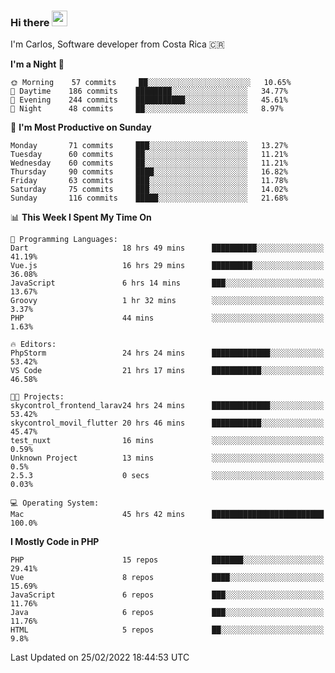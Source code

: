 ### Hi there <img src="https://media.giphy.com/media/hvRJCLFzcasrR4ia7z/giphy.gif" width="25px">

I'm Carlos, Software developer from Costa Rica 🇨🇷

<!--START_SECTION:waka-->
**I'm a Night 🦉** 

```text
🌞 Morning    57 commits     ██░░░░░░░░░░░░░░░░░░░░░░░   10.65% 
🌆 Daytime    186 commits    ████████░░░░░░░░░░░░░░░░░   34.77% 
🌃 Evening    244 commits    ███████████░░░░░░░░░░░░░░   45.61% 
🌙 Night      48 commits     ██░░░░░░░░░░░░░░░░░░░░░░░   8.97%

```
📅 **I'm Most Productive on Sunday** 

```text
Monday       71 commits     ███░░░░░░░░░░░░░░░░░░░░░░   13.27% 
Tuesday      60 commits     ██░░░░░░░░░░░░░░░░░░░░░░░   11.21% 
Wednesday    60 commits     ██░░░░░░░░░░░░░░░░░░░░░░░   11.21% 
Thursday     90 commits     ████░░░░░░░░░░░░░░░░░░░░░   16.82% 
Friday       63 commits     ███░░░░░░░░░░░░░░░░░░░░░░   11.78% 
Saturday     75 commits     ███░░░░░░░░░░░░░░░░░░░░░░   14.02% 
Sunday       116 commits    █████░░░░░░░░░░░░░░░░░░░░   21.68%

```


📊 **This Week I Spent My Time On** 

```text
💬 Programming Languages: 
Dart                     18 hrs 49 mins      ██████████░░░░░░░░░░░░░░░   41.19% 
Vue.js                   16 hrs 29 mins      █████████░░░░░░░░░░░░░░░░   36.08% 
JavaScript               6 hrs 14 mins       ███░░░░░░░░░░░░░░░░░░░░░░   13.67% 
Groovy                   1 hr 32 mins        ░░░░░░░░░░░░░░░░░░░░░░░░░   3.37% 
PHP                      44 mins             ░░░░░░░░░░░░░░░░░░░░░░░░░   1.63%

🔥 Editors: 
PhpStorm                 24 hrs 24 mins      █████████████░░░░░░░░░░░░   53.42% 
VS Code                  21 hrs 17 mins      ███████████░░░░░░░░░░░░░░   46.58%

🐱‍💻 Projects: 
skycontrol_frontend_larav24 hrs 24 mins      █████████████░░░░░░░░░░░░   53.42% 
skycontrol_movil_flutter 20 hrs 46 mins      ███████████░░░░░░░░░░░░░░   45.47% 
test_nuxt                16 mins             ░░░░░░░░░░░░░░░░░░░░░░░░░   0.59% 
Unknown Project          13 mins             ░░░░░░░░░░░░░░░░░░░░░░░░░   0.5% 
2.5.3                    0 secs              ░░░░░░░░░░░░░░░░░░░░░░░░░   0.03%

💻 Operating System: 
Mac                      45 hrs 42 mins      █████████████████████████   100.0%

```

**I Mostly Code in PHP** 

```text
PHP                      15 repos            ███████░░░░░░░░░░░░░░░░░░   29.41% 
Vue                      8 repos             ████░░░░░░░░░░░░░░░░░░░░░   15.69% 
JavaScript               6 repos             ███░░░░░░░░░░░░░░░░░░░░░░   11.76% 
Java                     6 repos             ███░░░░░░░░░░░░░░░░░░░░░░   11.76% 
HTML                     5 repos             ██░░░░░░░░░░░░░░░░░░░░░░░   9.8%

```



 Last Updated on 25/02/2022 18:44:53 UTC
<!--END_SECTION:waka-->
